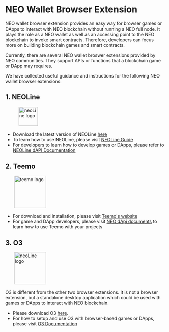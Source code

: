 # NEO Wallet Browser Extension
NEO wallet browser extension provides an easy way for browser games or DApps to interact with NEO blockchain without running a NEO full node. It plays the role as a NEO wallet as well as an accessing point to the NEO blockchain to invoke smart contracts. Therefore, developers can focus more on building blockchain games and smart contracts.

Currently, there are several NEO wallet broswer extensions provided by NEO communities. They support APIs or functions that a blockchain game or DApp may requires. 

We have collected useful guidance and instructions for the following NEO wallet browser extensions:

## 1. NEOLine
&emsp;&emsp;&emsp;<img src="./images/neoLine-logo.png" alt="neoLine logo" height="60">
* Download the latest version of NEOLine [here](https://github.com/NeoNextClub/neoline/releases/download/v0.8.0/neoline-0.8.0.zip)
* To learn how to use NEOLine, please visit [NEOLine Guide](https://github.com/NeoNextClub/neoline/blob/master/install/en_US.md)
* For developers to learn how to develop games or DApps, please refer to [NEOLine dAPI Documentation](https://neoline.cn/dapi)

## 2. Teemo
&emsp;&emsp;<img src="./images/teemo-logo.png" alt="teemo logo" height="100">
* For download and installation, please visit [Teemo's website](https://teemo.nel.group/index.html)
* For game and DApp developers, please visit [NEO dApi documents](https://dapi.nel.group/en/#neo-dapi-introduction) to learn how to use Teemo with your projects

## 3. O3
&emsp;&emsp;<img src="./images/o3-logo.png" alt="neoLine logo" height="100">

O3 is different from the other two browser extensions. It is not a browser extension, but a standalone desktop application which could be used with games or DApps to interact with NEO blockchain.
* Please download O3 [here](https://o3.network/).
* For how to setup and use O3 with browser-based games or DApps, please visit [O3 Documentation](https://docs.o3.network/neoDapi/)
